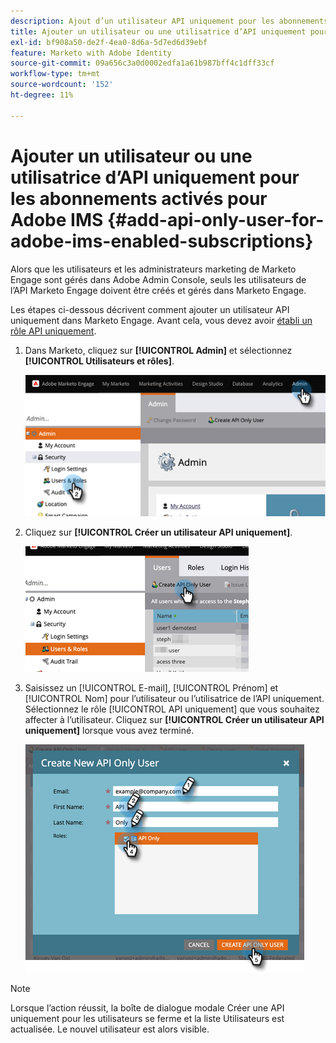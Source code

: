 ```yaml
---
description: Ajout d’un utilisateur API uniquement pour les abonnements activés pour Adobe IMS - Documents Marketo - Documentation du produit
title: Ajouter un utilisateur ou une utilisatrice d’API uniquement pour les abonnements activés pour Adobe IMS
exl-id: bf908a50-de2f-4ea0-8d6a-5d7ed6d39ebf
feature: Marketo with Adobe Identity
source-git-commit: 09a656c3a0d0002edfa1a61b987bff4c1dff33cf
workflow-type: tm+mt
source-wordcount: '152'
ht-degree: 11%

---
```


# Ajouter un utilisateur ou une utilisatrice d’API uniquement pour les abonnements activés pour Adobe IMS {#add-api-only-user-for-adobe-ims-enabled-subscriptions}

Alors que les utilisateurs et les administrateurs marketing de Marketo Engage sont gérés dans Adobe Admin Console, seuls les utilisateurs de l’API Marketo Engage doivent être créés et gérés dans Marketo Engage.

Les étapes ci-dessous décrivent comment ajouter un utilisateur API uniquement dans Marketo Engage. Avant cela, vous devez avoir [établi un rôle API uniquement](/help/marketo/product-docs/administration/users-and-roles/create-an-api-only-user-role.md).

1. Dans Marketo, cliquez sur **[!UICONTROL Admin]** et sélectionnez **[!UICONTROL Utilisateurs et rôles]**.

   ![](assets/add-api-only-user-for-adobe-ims-1.png)

1. Cliquez sur **[!UICONTROL Créer un utilisateur API uniquement]**.

   ![](assets/add-api-only-user-for-adobe-ims-2.png)

1. Saisissez un [!UICONTROL E-mail], [!UICONTROL Prénom] et [!UICONTROL Nom] pour l’utilisateur ou l’utilisatrice de l’API uniquement. Sélectionnez le rôle [!UICONTROL API uniquement] que vous souhaitez affecter à l’utilisateur. Cliquez sur **[!UICONTROL Créer un utilisateur API uniquement]** lorsque vous avez terminé.

   ![](assets/add-api-only-user-for-adobe-ims-3.png)

>[!NOTE]
>
>Lorsque l’action réussit, la boîte de dialogue modale Créer une API uniquement pour les utilisateurs se ferme et la liste Utilisateurs est actualisée. Le nouvel utilisateur est alors visible.
